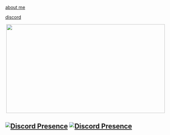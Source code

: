 [about me](https://bio.site/tedddeptrai)

[discord](https://discord.com/users/1105146120314830888)

<p align="center">
  <a href="#"><img width="498" height="280" src="https://media.tenor.com/G8jtMhbEwikAAAAC/futaba-igarashi-futaba.gif"></a>
</p>

[![Discord Presence](https://lanyard.cnrad.dev/api/327301847855398943)](https://discord.com/users/327301847855398943)
[![Discord Presence](https://lanyard.cnrad.dev/api/1105146120314830888)](https://discord.com/users/1105146120314830888)
---
